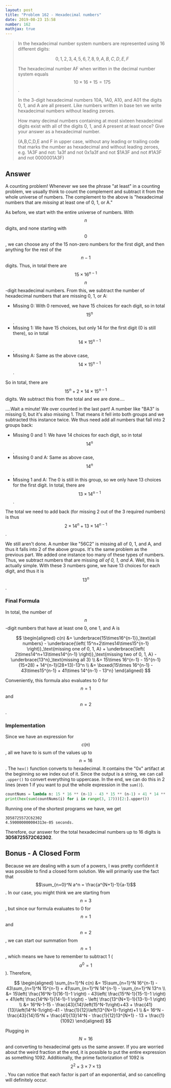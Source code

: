 ```yaml
---
layout: post
title: "Problem 162 - Hexadecimal numbers"
date: 2019-08-23 15:58
number: 162
mathjax: true
---
```


> In the hexadecimal number system numbers are represented using 16 different digits:
>
> 
> $$
> 0,1,2,3,4,5,6,7,8,9,A,B,C,D,E,F
> $$
> 
>
> The hexadecimal number AF when written in the decimal number system equals $$10\times 16+15=175$$.
>
> In the 3-digit hexadecimal numbers 10A, 1A0, A10, and A01 the digits 0, 1, and A are all present. Like numbers written in base ten we write hexadecimal numbers without leading zeroes.
>
> How many decimal numbers containing at most sixteen hexadecimal digits exist with all of the digits 0, 1, and A present at least once? Give your answer as a hexadecimal number.
>
> (A,B,C,D,E and F in upper case, without any leading or trailing code that marks the number as hexadecimal and without leading zeroes, e.g. 1A3F and not: 1a3f and not 0x1a3f and not $1A3F and not #1A3F and not 0000001A3F)

<!--more-->

## Answer

A counting problem! Whenever we see the phrase "at least" in a counting problem, we usually think to count the complement and subtract it from the whole universe of numbers. The complement to the above is "hexadecimal numbers that are *missing* at least one of 0, 1, or A."

As before, we start with the entire universe of numbers. With $$n$$ digits, and none starting with $$0$$, we can choose any of the 15 non-zero numbers for the first digit, and then anything for the rest of the $$n-1$$ digits. Thus, in total there are $$15\times16^{n-1}$$ $$n$$-digit hexadecimal numbers. From this, we subtract the number of hexadecimal numbers that are missing 0, 1, or A:

- Missing 0: With 0 removed, we have 15 choices for each digit, so in total $$15^n$$.
- Missing 1: We have 15 choices, but only 14 for the first digit (0 is still there), so in total $$14\times 15^{n-1}$$.
- Missing A: Same as the above case, $$14\times 15^{n-1}$$.

So in total, there are $$15^n+2\times14\times15^{n-1}$$ digits. We subtract this from the total and we are done....

....Wait a minute! We over counted in the last part! A number like "BA3" is missing 0, but it's also missing 1. That means it fell into both groups and we subtracted this instance twice. We thus need add all numbers that fall into 2 groups back:

- Missing 0 and 1: We have 14 choices for each digit, so in total $$14^n$$.
- Missing 0 and A: Same as above case, $$14^n$$.
- Missing 1 and A: The 0 is still in this group, so we only have 13 choices for the first digit. In total, there are $$13\times 14^{n-1}$$.

The total we need to add back (for missing 2 out of the 3 required numbers) is thus $$2\times14^n + 13\times14^{n-1}$$.

We still aren't done. A number like "56C2" is missing all of 0, 1, and A, and thus it falls into 2 of the above groups. It's the same problem as the previous part. We added one instance too many of these types of numbers. Thus, we subtract numbers that are missing *all of 0, 1, and A*. Well, this is actually simple. With these 3 numbers gone, we have 13 choices for each digit, and thus it is $$13^n$$.

### Final Formula

In total, the number of $$n$$-digit numbers that have at least one 0, one 1, and A is


$$
\begin{aligned}
	c(n) &= 
		\underbrace{15\times16^{n-1}}_\text{all numbers} -
		\underbrace{\left( 15^n+2\times14\times15^{n-1} \right)}_\text{missing one of 0, 1, A} + 
		\underbrace{\left( 2\times14^n+13\times14^{n-1} \right)}_\text{missing two of 0, 1, A} - 
		\underbrace{13^n}_\text{missing all 3}
	\\ &=
	15\times 16^{n-1} - 15^{n-1}(15+28) + 14^{n-1}(28+13)-13^n
	\\ &=
	\boxed{15\times 16^{n-1} - 43\times15^{n-1} + 41\times 14^{n-1} - 13^n}
\end{aligned}
$$


Conveniently, this formula also evaluates to 0 for $$n=1$$ and $$n=2$$.

### Implementation

Since we have an expression for $$c(n)$$, all we have to is sum of the values up to $$n=16$$. The `hex()` function converts to hexadecimal. It contains the "0x" artifact at the beginning so we index out of it. Since the output is a string, we can call `.upper()` to convert everything to uppercase. In the end, we can do this in 2 lines (even 1 if you want to put the whole expression in the `sum()`).

```python
countNums = lambda n: 15 * 16 ** (n-1) - 43 * 15 ** (n-1) + 41 * 14 ** (n-1) - 13 ** n
print(hex(sum(countNums(i) for i in range(3, 17)))[2:].upper())
```

Running one of the shortest programs we have, we get

```
3D58725572C62302
4.590000000004313e-05 seconds.
```

Therefore, our answer for the total hexadecimal numbers up to 16 digits is **3D58725572C62302**.

## Bonus - A Closed Form

Because we are dealing with a sum of a powers, I was pretty confident it was possible to find a closed form solution. We will primarily use the fact that $$\sum_{n=0}^N a^n = \frac{a^{N+1}-1}{a-1}$$. In our case, you might think we are starting from $$n=3$$, but since our formula evaluates to 0 for $$n=1$$ and $$n=2$$, we can start our summation from $$n=1$$, which means we have to remember to subtract 1 ($$a^0=1$$). Therefore,


$$
\begin{aligned}
\sum_{n=1}^N c(n) &= 15\sum_{n=1}^N 16^{n-1} -
	43\sum_{n=1}^N 15^{n-1} + 
	41\sum_{n=1}^N 14^{n-1} -
	\sum_{n=1}^N 13^n
\\ &=
	15\left( \frac{16^N-1}{16-1}-1 \right) -
	43\left( \frac{15^N-1}{15-1}-1 \right) +
	41\left( \frac{14^N-1}{14-1}-1 \right) -
	\left( \frac{13^{N+1}-1}{13-1}-1 \right)
\\ &=
	16^N-1-15 - 
	\frac{43}{14}\left(15^N-1\right)+43 +
	\frac{41}{13}\left(14^N-1\right)-41 -
	\frac{1}{12}\left(13^{N+1}-1\right)+1
\\ &=
	16^N - \frac{43}{14}15^N + \frac{41}{13}14^N - \frac{1}{12}13^{N+1} - 13 + \frac{1}{1092}
\end{aligned}
$$


Plugging in $$N=16$$ and converting to hexadecimal gets us the same answer. If you are worried about the weird fraction at the end, it is possible to put the entire expression as something 1092. Additionally, the prime factorization of 1092 is $$2^2\times3\times7\times 13$$. You can notice that each factor is part of an exponential, and so cancelling will definitely occur.

